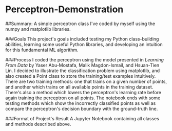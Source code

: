 # Perceptron-Demonstration
##Summary: A simple perceptron class I've coded by myself using the numpy and matplotlib libraries.

###Goals
This project's goals included testing my Python class-building abilities, learning some useful Python libraries, and 
developing an intuition for this fundamental ML algorithm.

###Process
I coded the perceptron using the model presented in *Learning From Data* by Yaser Abu-Mostafa, Malik Magdon-Ismail, and 
Hsuan-Tien Lin. I decided to illustrate the classification problem using matplotlib, and also created a Point class to store 
the training/test examples intuitively. There are two training methods: one that trains on a given number of points, and 
another which trains on all available points in the training dataset. There's also a method which lowers the perceptron's 
learning rate before again training the perceptron on all points. The notebook ends with some testing methods which show 
the incorrectly classified points as well as compare the perceptron's decision boundary with the ground-truth line.

###Format of Project's Result
A Jupyter Notebook containing all classes and methods described above.

